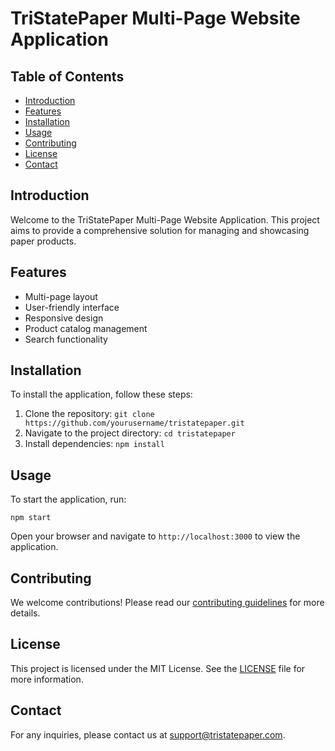 # TriStatePaper Multi-Page Website Application

## Table of Contents
- [Introduction](#introduction)
- [Features](#features)
- [Installation](#installation)
- [Usage](#usage)
- [Contributing](#contributing)
- [License](#license)
- [Contact](#contact)

## Introduction
Welcome to the TriStatePaper Multi-Page Website Application. This project aims to provide a comprehensive solution for managing and showcasing paper products.

## Features
- Multi-page layout
- User-friendly interface
- Responsive design
- Product catalog management
- Search functionality

## Installation
To install the application, follow these steps:
1. Clone the repository: `git clone https://github.com/yourusername/tristatepaper.git`
2. Navigate to the project directory: `cd tristatepaper`
3. Install dependencies: `npm install`

## Usage
To start the application, run:
```
npm start
```
Open your browser and navigate to `http://localhost:3000` to view the application.

## Contributing
We welcome contributions! Please read our [contributing guidelines](CONTRIBUTING.md) for more details.

## License
This project is licensed under the MIT License. See the [LICENSE](LICENSE) file for more information.

## Contact
For any inquiries, please contact us at [support@tristatepaper.com](mailto:support@tristatepaper.com).
